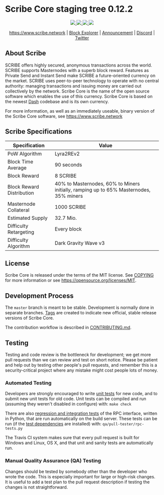 # Scribe Core staging tree 0.12.2
<p align="center">
<a href="https://travis-ci.org/scribenetwork/scribe" alt="Build Status">
<img src="https://travis-ci.org/scribenetwork/scribe.svg?branch=master"/>
</a>
<a href="https://github.com/scribenetwork/scribe/releases" alt="GIT Releases">
<img src="https://img.shields.io/github/downloads/scribe/scribe/total.svg"/>
</a>
<a href="https://discord.scribe.network" alt="Discord">
<img src="https://img.shields.io/discord/402827967111233546.svg"/>
  </a>
<a href="https://twitter.scribe.network" alt="Twitter">
<img src="https://img.shields.io/twitter/follow/scribe_crypto.svg?style=social&label=Follow"/>
</a>
</p>
<p align="center">
  <a href="http://scribe.network">https://www.scribe.network</a> | <a href="http://explorer.scribe.network">Block Explorer</a> | <a href="https://ann.scribe.network">Announcement</a> | <a href="https://discord.scribe.network">Discord</a> | <a href="https://twitter.scribe.network">Twitter</a>
</p>

## About Scribe

SCRIBE offers highly secured, anonymous transactions across the world. SCRIBE supports Masternodes with a superb block reward. Features as Private Send and Instant Send make SCRIBE a future-oriented currency on the market. SCRIBE uses peer-to-peer technology to operate with no central authority: managing transactions and issuing money are carried out collectively by the network. Scribe Core is the name of the open source software which enables the use of this currency. Scribe Core is based on the newest [Dash](https://www.dash.org) codebase and is its own currency.

For more information, as well as an immediately useable, binary version of
the Scribe Core software, see https://www.scribe.network

## Scribe Specifications

| Specification | Value |
| ------ | ------ |
| PoW Algorithm | Lyra2REv2 |
| Block Time Average | 90 seconds |
| Block Reward | 8 SCRIBE |
| Block Reward Distribution | 40% to Masternodes, 60% to Miners initially, ramping up to 65% Masternodes, 35% miners |
| Masternode Collateral | 1000 SCRIBE |
| Estimated Supply | 32.7 Mio. |
| Difficulty Retargeting | Every block |
| Difficulty Algorithm | Dark Gravity Wave v3 | 

## License

Scribe Core is released under the terms of the MIT license. See [COPYING](COPYING) for more
information or see https://opensource.org/licenses/MIT.

## Development Process

The `master` branch is meant to be stable. Development is normally done in separate branches.
[Tags](https://github.com/scribenetwork/scribe/tags) are created to indicate new official,
stable release versions of Scribe Core.

The contribution workflow is described in [CONTRIBUTING.md](CONTRIBUTING.md).

## Testing

Testing and code review is the bottleneck for development; we get more pull
requests than we can review and test on short notice. Please be patient and help out by testing
other people's pull requests, and remember this is a security-critical project where any mistake might cost people
lots of money.

### Automated Testing

Developers are strongly encouraged to write [unit tests](/doc/unit-tests.md) for new code, and to
submit new unit tests for old code. Unit tests can be compiled and run
(assuming they weren't disabled in configure) with: `make check`

There are also [regression and integration tests](/qa) of the RPC interface, written
in Python, that are run automatically on the build server.
These tests can be run (if the [test dependencies](/qa) are installed) with: `qa/pull-tester/rpc-tests.py`

The Travis CI system makes sure that every pull request is built for Windows
and Linux, OS X, and that unit and sanity tests are automatically run.

### Manual Quality Assurance (QA) Testing

Changes should be tested by somebody other than the developer who wrote the
code. This is especially important for large or high-risk changes. It is useful
to add a test plan to the pull request description if testing the changes is
not straightforward.
